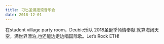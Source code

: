 ```yaml
---
title: 刁匕圣诞摇滚音乐会 
date: 2018-12-01
---
```


在student village party room，Deubie乐队 2018圣诞季倾情奉献.就算海阔天空，满世界漂泊,也还能边走边唱国际歌。Let’s Rock ETH!